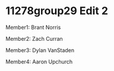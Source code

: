 # 11278group29 Edit 2

Member1: Brant Norris

Member2: Zach Curran

Member3: Dylan VanStaden

Member4: Aaron Upchurch
